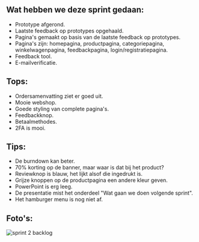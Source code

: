 ## Wat hebben we deze sprint gedaan:
- Prototype afgerond.
- Laatste feedback op prototypes opgehaald.
- Pagina's gemaakt op basis van de laatste feedback op prototypes.
- Pagina's zijn: homepagina, productpagina, categoriepagina, winkelwagenpagina, feedbackpagina, login/registratiepagina.
- Feedback tool.
- E-mailverificatie.

## Tops:
- Ordersamenvatting ziet er goed uit.
- Mooie webshop.
- Goede styling van complete pagina's.
- Feedbackknop.
- Betaalmethodes.
- 2FA is mooi.

## Tips:
- De burndown kan beter.
- 70% korting op de banner, maar waar is dat bij het product?
- Reviewknop is blauw, het lijkt alsof die ingedrukt is.
- Grijze knoppen op de productpagina een andere kleur geven.
- PowerPoint is erg leeg.
- De presentatie mist het onderdeel "Wat gaan we doen volgende sprint".
- Het hamburger menu is nog niet af.

## Foto's:
![sprint 2 backlog](./foto's/product-review-2.png)

